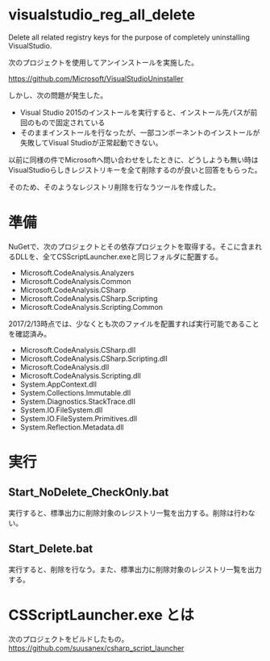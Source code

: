 # visualstudio_reg_all_delete
Delete all related registry keys for the purpose of completely uninstalling VisualStudio.

次のプロジェクトを使用してアンインストールを実施した。

https://github.com/Microsoft/VisualStudioUninstaller

しかし、次の問題が発生した。

 * Visual Studio 2015のインストールを実行すると、インストール先パスが前回のもので固定されている
 * そのままインストールを行なったが、一部コンポーネントのインストールが失敗してVisual Studioが正常起動できない。

以前に同様の件でMicrosoftへ問い合わせをしたときに、どうしようも無い時はVisualStudioらしきレジストリキーを全て削除するのが良いと回答をもらった。

そのため、そのようなレジストリ削除を行なうツールを作成した。



# 準備

NuGetで、次のプロジェクトとその依存プロジェクトを取得する。そこに含まれるDLLを、全てCSScriptLauncher.exeと同じフォルダに配置する。

 * Microsoft.CodeAnalysis.Analyzers
 * Microsoft.CodeAnalysis.Common
 * Microsoft.CodeAnalysis.CSharp
 * Microsoft.CodeAnalysis.CSharp.Scripting
 * Microsoft.CodeAnalysis.Scripting.Common


2017/2/13時点では、少なくとも次のファイルを配置すれば実行可能であることを確認済み。

 * Microsoft.CodeAnalysis.CSharp.dll
 * Microsoft.CodeAnalysis.CSharp.Scripting.dll
 * Microsoft.CodeAnalysis.dll
 * Microsoft.CodeAnalysis.Scripting.dll
 * System.AppContext.dll
 * System.Collections.Immutable.dll
 * System.Diagnostics.StackTrace.dll
 * System.IO.FileSystem.dll
 * System.IO.FileSystem.Primitives.dll
 * System.Reflection.Metadata.dll



# 実行

## Start_NoDelete_CheckOnly.bat

実行すると、標準出力に削除対象のレジストリ一覧を出力する。削除は行わない。

## Start_Delete.bat

実行すると、削除を行なう。また、標準出力に削除対象のレジストリ一覧を出力する。


# CSScriptLauncher.exe とは

次のプロジェクトをビルドしたもの。
https://github.com/suusanex/csharp_script_launcher

